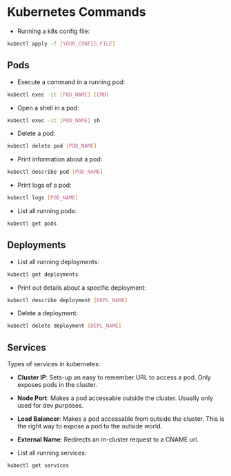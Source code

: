 # Kubernetes Commands

- Running a k8s config file:

```bash
kubectl apply -f [YOUR_CONFIG_FILE]
```

## Pods

- Execute a command in a running pod:

```bash
kubectl exec -it [POD_NAME] [CMD]
```

- Open a shell in a pod:

```bash
kubectl exec -it [POD_NAME] sh
```

- Delete a pod:

```bash
kubectl delete pod [POD_NAME]
```

- Print information about a pod:

```bash
kubectl describe pod [POD_NAME]
```

- Print logs of a pod:

```bash
kubectl logs [POD_NAME]
```

- List all running pods:

```bash
kubectl get pods
```

## Deployments

- List all running deployments:

```bash
kubectl get deployments
```

- Print out details about a specific deployment:

```bash
kubectl describe deployment [DEPL_NAME]
```

- Delete a deployment:

```bash
kubectl delete deployment [DEPL_NAME]
```

## Services

Types of services in kubernetes:

- **Cluster IP**: Sets-up an easy to remember URL to access a pod. Only exposes pods in the cluster.
- **Node Port**: Makes a pod accessable outside the cluster. Usually only used for dev purposes.
- **Load Balancer**: Makes a pod accessable from outside the cluster. This is the right way to expose a pod to the outside world.
- **External Name**: Redirects an in-cluster request to a CNAME url.

- List all running services:

```bash
kubectl get services
```
